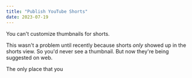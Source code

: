 ```yaml
---
title: "Publish YouTube Shorts"
date: 2023-07-19
---
```


You can't customize thumbnails for shorts.

This wasn't a problem until recently because shorts *only* showed up in the shorts view.
So you'd never see a thumbnail.
But now they're being suggested on web.

The only place that you 